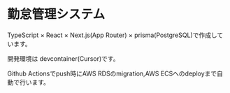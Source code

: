 # 勤怠管理システム
TypeScript × React × Next.js(App Router) × prisma(PostgreSQL)で作成しています。

開発環境は devcontainer(Cursor)です。

Github Actionsでpush時にAWS RDSのmigration,AWS ECSへのdeployまで自動で行います。
